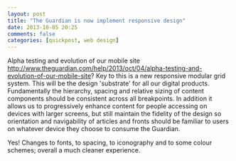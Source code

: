 ```yaml
---
layout: post
title: "The Guardian is now implement responsive design"
date: 2013-10-05 20:25
comments: false
categories: [quickpost, web design]
---
```


Alpha testing and evolution of our mobile site http://www.theguardian.com/help/2013/oct/04/alpha-testing-and-evolution-of-our-mobile-site?
Key to this is a new responsive modular grid system. This will be the design 'substrate' for all our digital products. Fundamentally the hierarchy, spacing and relative sizing of content components should be consistent across all breakpoints. In addition it allows us to progressively enhance content for people accessing on devices with larger screens, but still maintain the fidelity of the design so orientation and navigability of articles and fronts should be familiar to users on whatever device they choose to consume the Guardian.

Yes! Changes to fonts, to spacing, to iconography and to some colour schemes; overall a much cleaner experience. 
